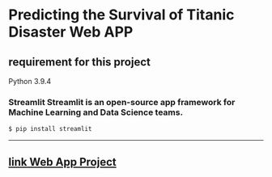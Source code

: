 # Predicting the Survival of Titanic Disaster Web APP

## requirement for this project

Python 3.9.4

### **Streamlit** Streamlit is an open-source app framework for Machine Learning and Data Science teams.

``` bash
$ pip install streamlit
```
-----------

## [link Web App Project](https://share.streamlit.io/fendiirfan/ite_law_webapp/main/app.py)
